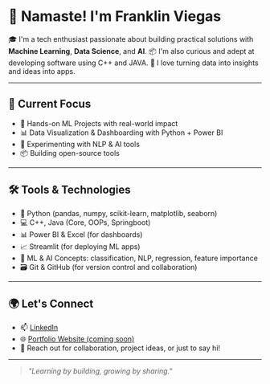 # 👋 Namaste! I'm Franklin Viegas

🎓 I'm a tech enthusiast passionate about building practical solutions with **Machine Learning**, **Data Science**, and **AI**.
📦 I'm also curious and adept at developing software using C++ and JAVA.
🔧 I love turning data into insights and ideas into apps.

---

## 🚀 Current Focus

- 🤖 Hands-on ML Projects with real-world impact
- 📊 Data Visualization & Dashboarding with Python + Power BI
- 🧪 Experimenting with NLP & AI tools
- 📦 Building open-source tools

---

## 🛠️ Tools & Technologies

- 🐍 Python (pandas, numpy, scikit-learn, matplotlib, seaborn)
- 💻 C++, Java (Core, OOPs, Springboot)
- 📊 Power BI & Excel (for dashboards)
- 📈 Streamlit (for deploying ML apps)
- 🧠 ML & AI Concepts: classification, NLP, regression, feature importance
- 🗃️ Git & GitHub (for version control and collaboration)

---

## 🌍 Let's Connect

- 📫 [LinkedIn](www.linkedin.com/in/franklin-viegas-81a002213)  
- 🌐 [Portfolio Website (coming soon)]()  
- 📩 Reach out for collaboration, project ideas, or just to say hi!

---

> *"Learning by building, growing by sharing."*
